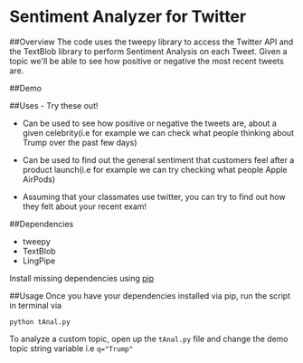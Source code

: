 # Sentiment Analyzer for Twitter 

##Overview
The code uses the tweepy library to access the Twitter API and the TextBlob library to perform Sentiment Analysis on each Tweet. Given a topic we'll be able to see how positive or negative the most recent tweets are. 

##Demo

##Uses - Try these out!
* Can be used to see how positive or negative the tweets are, about a given celebrity(i.e for example we can check what people thinking about Trump over the past few days)

* Can be used to find out the general sentiment that customers feel after a product launch(i.e for example we can try checking what people Apple AirPods)

* Assuming that your classmates use twitter, you can try to find out how they felt about your recent exam! 

##Dependencies
- tweepy
- TextBlob
- LingPipe

Install missing dependencies using [pip](https://pip.pypa.io/en/stable/installing/)

##Usage
Once you have your dependencies installed via pip, run the script in terminal via

```
python tAnal.py
```
To analyze a custom topic, open up the `tAnal.py` file and change the demo topic string variable i.e `q="Trump"`
